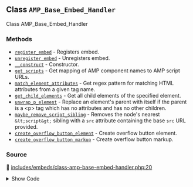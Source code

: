 ## Class `AMP_Base_Embed_Handler`

Class AMP_Base_Embed_Handler

### Methods

* [`register_embed`](../method/AMP_Base_Embed_Handler/register_embed.md) - Registers embed.
* [`unregister_embed`](../method/AMP_Base_Embed_Handler/unregister_embed.md) - Unregisters embed.
* [`__construct`](../method/AMP_Base_Embed_Handler/__construct.md) - Constructor.
* [`get_scripts`](../method/AMP_Base_Embed_Handler/get_scripts.md) - Get mapping of AMP component names to AMP script URLs.
* [`match_element_attributes`](../method/AMP_Base_Embed_Handler/match_element_attributes.md) - Get regex pattern for matching HTML attributes from a given tag name.
* [`get_child_elements`](../method/AMP_Base_Embed_Handler/get_child_elements.md) - Get all child elements of the specified element.
* [`unwrap_p_element`](../method/AMP_Base_Embed_Handler/unwrap_p_element.md) - Replace an element&#039;s parent with itself if the parent is a &lt;p&gt; tag which has no attributes and has no other children.
* [`maybe_remove_script_sibling`](../method/AMP_Base_Embed_Handler/maybe_remove_script_sibling.md) - Removes the node&#039;s nearest `&lt;script&gt;` sibling with a `src` attribute containing the base `src` URL provided.
* [`create_overflow_button_element`](../method/AMP_Base_Embed_Handler/create_overflow_button_element.md) - Create overflow button element.
* [`create_overflow_button_markup`](../method/AMP_Base_Embed_Handler/create_overflow_button_markup.md) - Create overflow button markup.
### Source

:link: [includes/embeds/class-amp-base-embed-handler.php:20](/includes/embeds/class-amp-base-embed-handler.php#L20-L240)

<details>
<summary>Show Code</summary>

```php
abstract class AMP_Base_Embed_Handler {
	/**
	 * Default width.
	 *
	 * In some cases, this may be the string 'auto' when a fixed-height layout is used.
	 *
	 * @var int|string
	 */
	protected $DEFAULT_WIDTH = 600;

	/**
	 * Default height.
	 *
	 * @var int
	 */
	protected $DEFAULT_HEIGHT = 480;

	/**
	 * Default arguments.
	 *
	 * @var array
	 */
	protected $args = [];

	/**
	 * Whether or not conversion was completed.
	 *
	 * @var boolean
	 */
	protected $did_convert_elements = false;

	/**
	 * Registers embed.
	 */
	abstract public function register_embed();

	/**
	 * Unregisters embed.
	 */
	abstract public function unregister_embed();

	/**
	 * Constructor.
	 *
	 * @param array $args Height and width for embed.
	 */
	public function __construct( $args = [] ) {
		$this->args = wp_parse_args(
			$args,
			[
				'width'  => $this->DEFAULT_WIDTH,
				'height' => $this->DEFAULT_HEIGHT,
			]
		);
	}

	/**
	 * Get mapping of AMP component names to AMP script URLs.
	 *
	 * This is normally no longer needed because the validating
	 * sanitizer will automatically detect the need for them via
	 * the spec.
	 *
	 * @see AMP_Tag_And_Attribute_Sanitizer::get_scripts()
	 * @return array Scripts.
	 */
	public function get_scripts() {
		return [];
	}

	/**
	 * Get regex pattern for matching HTML attributes from a given tag name.
	 *
	 * @since 1.5.0
	 * @todo This does not currently work with single-quoted attribute values or non-quoted attributes.
	 *
	 * @param string   $html            HTML source haystack.
	 * @param string   $tag_name        Tag name.
	 * @param string[] $attribute_names Attribute names.
	 * @return string[]|null Matched attributes, or null if the element was not matched at all.
	 */
	protected function match_element_attributes( $html, $tag_name, $attribute_names ) {
		$pattern = sprintf(
			'/<%s%s/',
			preg_quote( $tag_name, '/' ),
			implode(
				'',
				array_map(
					static function ( $attr_name ) {
						return sprintf( '(?=[^>]*?%1$s="(?P<%1$s>[^"]+)")?', preg_quote( $attr_name, '/' ) );
					},
					$attribute_names
				)
			)
		);
		if ( ! preg_match( $pattern, $html, $matches ) ) {
			return null;
		}
		return wp_array_slice_assoc( $matches, $attribute_names );
	}

	/**
	 * Get all child elements of the specified element.
	 *
	 * @since 2.0.6
	 *
	 * @param DOMElement $node Element.
	 * @return DOMElement[] Array of child elements for specified element.
	 */
	protected function get_child_elements( DOMElement $node ) {
		return array_filter(
			iterator_to_array( $node->childNodes ),
			static function ( DOMNode $child ) {
				return $child instanceof DOMElement;
			}
		);
	}

	/**
	 * Replace an element's parent with itself if the parent is a <p> tag which has no attributes and has no other children.
	 *
	 * This usually happens while `wpautop()` processes the element.
	 *
	 * @since 2.0.6
	 * @see AMP_Tag_And_Attribute_Sanitizer::remove_node()
	 *
	 * @param DOMElement $node Node.
	 */
	protected function unwrap_p_element( DOMElement $node ) {
		$parent_node = $node->parentNode;
		if (
			$parent_node instanceof DOMElement
			&&
			'p' === $parent_node->tagName
			&&
			false === $parent_node->hasAttributes()
			&&
			1 === count( $this->get_child_elements( $parent_node ) )
		) {
			$parent_node->parentNode->replaceChild( $node, $parent_node );
		}
	}

	/**
	 * Removes the node's nearest `<script>` sibling with a `src` attribute containing the base `src` URL provided.
	 *
	 * @since 2.1
	 *
	 * @param DOMElement $node           The DOMNode to whose sibling is the script to be removed.
	 * @param callable   $match_callback Callback which is passed the script element to determine if it is a match.
	 */
	protected function maybe_remove_script_sibling( DOMElement $node, callable $match_callback ) {
		$next_element_sibling = $node->nextSibling;
		while ( $next_element_sibling && ! $next_element_sibling instanceof DOMElement ) {
			$next_element_sibling = $next_element_sibling->nextSibling;
		}
		if ( ! $next_element_sibling instanceof DOMElement ) {
			return;
		}

		// Handle case where script is immediately following.
		if ( Tag::SCRIPT === $next_element_sibling->tagName && $match_callback( $next_element_sibling ) ) {
			$next_element_sibling->parentNode->removeChild( $next_element_sibling );
			return;
		}

		// Handle case where script is wrapped in paragraph by wpautop.
		if ( 'p' === $next_element_sibling->tagName ) {
			/** @var DOMElement[] $children_elements */
			$children_elements = array_values(
				array_filter(
					iterator_to_array( $next_element_sibling->childNodes ),
					static function ( DOMNode $child ) {
						return $child instanceof DOMElement;
					}
				)
			);

			if (
				1 === count( $children_elements )
				&&
				Tag::SCRIPT === $children_elements[0]->tagName
				&&
				$match_callback( $children_elements[0] )
			) {
				$next_element_sibling->parentNode->removeChild( $next_element_sibling );
			}
		}
	}

	/**
	 * Create overflow button element.
	 *
	 * @param Document $dom  Document.
	 * @param string   $text Button text (optional).
	 * @return Element Button element.
	 */
	protected function create_overflow_button_element( Document $dom, $text = null ) {
		if ( ! $text ) {
			$text = __( 'See more', 'amp' );
		}
		$overflow = $dom->createElement( Tag::BUTTON );
		$overflow->setAttributeNode( $dom->createAttribute( Attribute::OVERFLOW ) );
		$overflow->setAttribute( Attribute::TYPE, 'button' );
		$overflow->textContent = $text;
		return $overflow;
	}

	/**
	 * Create overflow button markup.
	 *
	 * @param string $text Button text (optional).
	 * @return string Button markup.
	 */
	protected function create_overflow_button_markup( $text = null ) {
		if ( ! $text ) {
			$text = __( 'See more', 'amp' );
		}
		return sprintf( '<button overflow type="button">%s</button>', esc_html( $text ) );
	}
}
```

</details>
